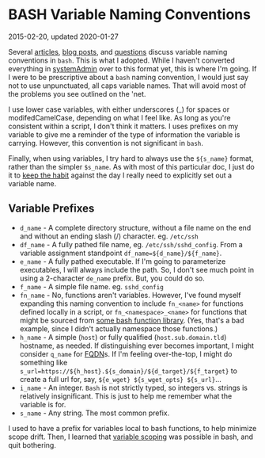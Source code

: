 # BASH Variable Naming Conventions
2015-02-20, updated 2020-01-27

<!-- ----1----5----2----5----3----5----4----5----5----5----6----5----7----5- -->
Several [articles][1], [blog posts][2], and [questions][3] discuss
variable naming conventions in `bash`. This is what I adopted. While I
haven't converted everything in [systemAdmin][] over to this format yet,
this is where I'm going. If I were to be prescriptive about a `bash`
naming convention, I would just say not to use unpunctuated, all caps
variable names. That will avoid most of the problems you see outlined on
the 'net.

I use lower case variables, with either underscores (_) for spaces or
modifedCamelCase, depending on what I feel like. As long as you're
consistent within a script, I don't think it matters. I uses prefixes on
my variable to give me a reminder of the type of information the
variable is carrying. However, this convention is not significant in
`bash`.

Finally, when using variables, I try hard to always use the `${s_name}`
format, rather than the simpler `$s_name`. As with most of this
particular doc, I just do it to [keep the habit][4] against the day I
really need to explicitly set out a variable name.

## Variable Prefixes
<!-- ----1----5----2----5----3----5----4----5----5----5----6----5----7----5- -->

- `d_name` - A complete directory structure, without a file name on the
end and without an ending slash (/) character. eg. `/etc/ssh`
- `df_name` - A fully pathed file name, eg. `/etc/ssh/sshd_config`. From
a variable assignment standpoint `df_name=${d_name}/${f_name}`.
- `e_name` - A fully pathed executable. If I'm going to parameterize
executables, I will always include the path. So, I don't see much point
in using a 2-character `de_name` prefix. But, you could do so.
- `f_name` - A simple file name. eg. `sshd_config`
- `fn_name` - No, functions aren't variables. However, I've found myself
expanding this naming convention to include `fn_<name>` for functions
defined locally in a script, or `fn_<namespace>_<name>` for functions
that might be sourced from [some bash function library][20200127a].
(Yes, that's a bad example, since I didn't actually namespace those
functions.)
- `h_name` - A simple (`host`) or fully qualified
(`host.sub.domain.tld`) hostname, as needed. If distinguishing ever
becomes important, I might consider `q_name` for [FQDN][]s. If I'm feeling
over-the-top, I might do something like
`s_url=https://${h_host}.${s_domain}/${d_target}/${f_target}` to create a
full url for, say, `${e_wget} ${s_wget_opts} ${s_url}`...
- `i_name` - An integer. `Bash` is not strictly typed, so integers vs.
strings is relatively insignificant. This is just to help me remember what
the variable is for.
- `s_name` - Any string. The most common prefix.

I used to have a prefix for variables local to bash functions, to help minimize scope drift. Then, I learned that [variable scoping][20200127b] was possible in bash, and quit bothering.


[1]: http://wiki.bash-hackers.org/scripting/style
[2]: http://bashshell.net/shell-scripts/using-case-in-variables-in-bash-shell-scripts/
[3]: http://stackoverflow.com/questions/673055/correct-bash-and-shell-script-variable-capitalization
[systemAdmin]: https://github.com/dafydd2277/systemAdmin
[4]: http://stackoverflow.com/questions/8748831/bash-why-do-we-need-curly-braces-in-variables
[FQDN]: https://kb.iu.edu/d/aiuv
[20200127a]: https://github.com/dafydd2277/systemAdmin/blob/master/scripting/functions
[20200127b]: https://www.tldp.org/LDP/abs/html/localvar.html


